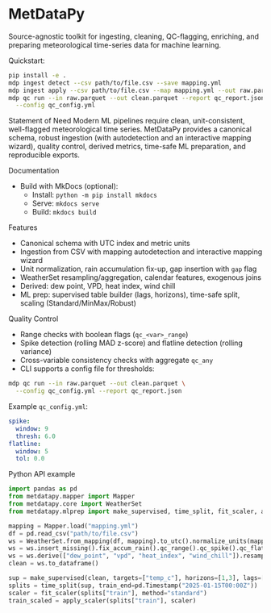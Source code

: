 # MetDataPy

Source-agnostic toolkit for ingesting, cleaning, QC-flagging, enriching, and preparing meteorological time-series data for machine learning.

Quickstart:

```bash
pip install -e .
mdp ingest detect --csv path/to/file.csv --save mapping.yml
mdp ingest apply --csv path/to/file.csv --map mapping.yml --out raw.parquet
mdp qc run --in raw.parquet --out clean.parquet --report qc_report.json \
  --config qc_config.yml
```

Statement of Need
Modern ML pipelines require clean, unit-consistent, well-flagged meteorological time series. MetDataPy provides a canonical schema, robust ingestion (with autodetection and an interactive mapping wizard), quality control, derived metrics, time-safe ML preparation, and reproducible exports.

Documentation
- Build with MkDocs (optional):
  - Install: `python -m pip install mkdocs`
  - Serve: `mkdocs serve`
  - Build: `mkdocs build`

Features
- Canonical schema with UTC index and metric units
- Ingestion from CSV with mapping autodetection and interactive mapping wizard
- Unit normalization, rain accumulation fix-up, gap insertion with `gap` flag
- WeatherSet resampling/aggregation, calendar features, exogenous joins
- Derived: dew point, VPD, heat index, wind chill
- ML prep: supervised table builder (lags, horizons), time-safe split, scaling (Standard/MinMax/Robust)

Quality Control
- Range checks with boolean flags (`qc_<var>_range`)
- Spike detection (rolling MAD z-score) and flatline detection (rolling variance)
- Cross-variable consistency checks with aggregate `qc_any`
- CLI supports a config file for thresholds:

```bash
mdp qc run --in raw.parquet --out clean.parquet \
  --config qc_config.yml --report qc_report.json
```

Example `qc_config.yml`:
```yaml
spike:
  window: 9
  thresh: 6.0
flatline:
  window: 5
  tol: 0.0
```

Python API example
```python
import pandas as pd
from metdatapy.mapper import Mapper
from metdatapy.core import WeatherSet
from metdatapy.mlprep import make_supervised, time_split, fit_scaler, apply_scaler

mapping = Mapper.load("mapping.yml")
df = pd.read_csv("path/to/file.csv")
ws = WeatherSet.from_mapping(df, mapping).to_utc().normalize_units(mapping)
ws = ws.insert_missing().fix_accum_rain().qc_range().qc_spike().qc_flatline().qc_consistency()
ws = ws.derive(["dew_point", "vpd", "heat_index", "wind_chill"]).resample("1H").calendar_features()
clean = ws.to_dataframe()

sup = make_supervised(clean, targets=["temp_c"], horizons=[1,3], lags=[1,2,3])
splits = time_split(sup, train_end=pd.Timestamp("2025-01-15T00:00Z"))
scaler = fit_scaler(splits["train"], method="standard")
train_scaled = apply_scaler(splits["train"], scaler)
```


